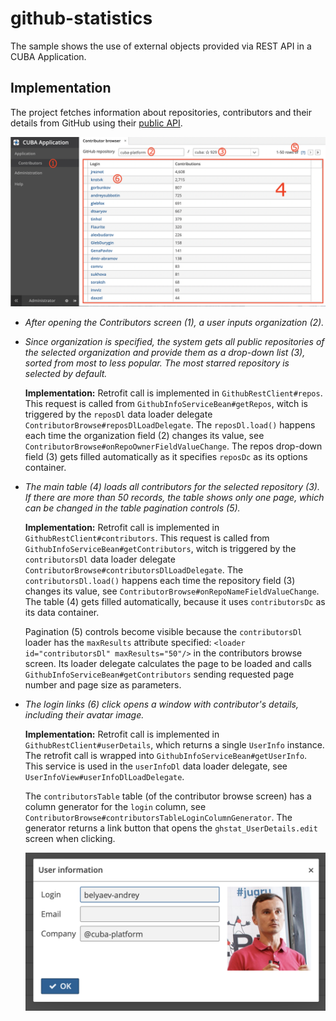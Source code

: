 # github-statistics
The sample shows the use of external objects provided via REST API in a CUBA Application.

## Implementation
The project fetches information about repositories, contributors and their details from GitHub using their [public API](https://developer.github.com/v3/). 

![contributors screen](screenshots/contributors-screen.png)

- _After opening the Contributors screen (1), a user inputs organization (2)._ 
- _Since organization is specified, the system gets all public repositories of the selected organization 
and provide them as a drop-down list (3), sorted from most to less popular.
The most starred repository is selected by default._ 

    **Implementation:** Retrofit call is implemented in `GithubRestClient#repos`. 
    This request is called from `GithubInfoServiceBean#getRepos`, witch is triggered by
    the `reposDl` data loader delegate `ContributorBrowse#reposDlLoadDelegate`. 
    The `reposDl.load()` happens each time the organization field (2) changes its value, see 
    `ContributorBrowse#onRepoOwnerFieldValueChange`. The repos drop-down field (3) gets filled 
    automatically as it specifies `reposDc` as its options container.    

- _The main table (4) loads all contributors for the selected repository (3). 
If there are more than 50 records, the table shows only one page, which can be changed in 
the table pagination controls (5)._ 

    **Implementation:** Retrofit call is implemented in `GithubRestClient#contributors`. 
    This request is called from `GithubInfoServiceBean#getContributors`, witch is triggered by
    the `contributorsDl` data loader delegate `ContributorBrowse#contributorsDlLoadDelegate`. 
    The `contributorsDl.load()` happens each time the repository field (3) changes its value, see 
    `ContributorBrowse#onRepoNameFieldValueChange`. The table (4) gets filled 
    automatically, because it uses `contributorsDc` as its data container. 
    
    Pagination (5) controls 
    become visible because the `contributorsDl` loader has the `maxResults` attribute specified: 
    `<loader id="contributorsDl" maxResults="50"/>` in the contributors browse screen. 
    Its loader delegate calculates the page to be loaded and calls `GithubInfoServiceBean#getContributors`
    sending requested page number and page size as parameters.  


- _The login links (6) click opens a window with contributor's details, including their avatar image._

    **Implementation:** Retrofit call is implemented in `GithubRestClient#userDetails`, which returns 
    a single `UserInfo` instance. The retrofit call is wrapped into `GithubInfoServiceBean#getUserInfo`. 
    This service is used in the `userInfoDl` data loader delegate, see `UserInfoView#userInfoDlLoadDelegate`.
    
    The `contributorsTable` table (of the contributor browse screen) has a column generator for the `login` column, 
    see `ContributorBrowse#contributorsTableLoginColumnGenerator`. The generator returns a link button that opens
    the `ghstat_UserDetails.edit` screen when clicking.
    
    ![user_details screen](screenshots/user-details-screen.png)
    
    
